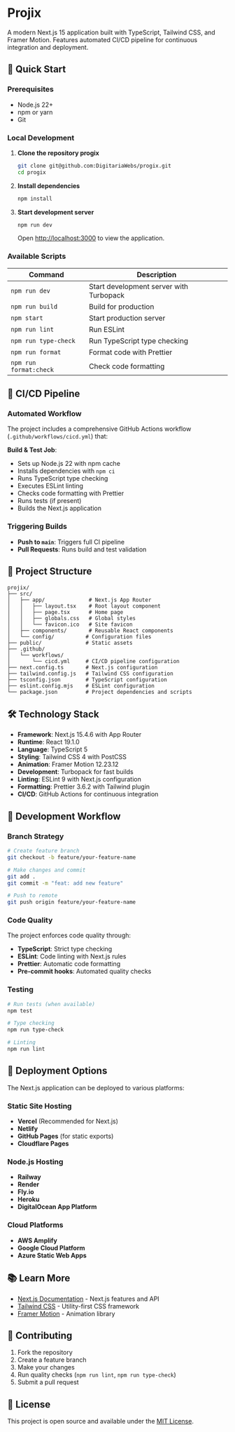 # Projix

A modern Next.js 15 application built with TypeScript, Tailwind CSS, and Framer Motion. Features automated CI/CD pipeline for continuous integration and deployment.

## 🚀 Quick Start

### Prerequisites

- Node.js 22+
- npm or yarn
- Git

### Local Development

1. **Clone the repository progix**

   ```bash
   git clone git@github.com:DigitariaWebs/progix.git
   cd progix

   ```

2. **Install dependencies**

   ```bash
   npm install
   ```

3. **Start development server**

   ```bash
   npm run dev
   ```

   Open [http://localhost:3000](http://localhost:3000) to view the application.

### Available Scripts

| Command                | Description                             |
| ---------------------- | --------------------------------------- |
| `npm run dev`          | Start development server with Turbopack |
| `npm run build`        | Build for production                    |
| `npm start`            | Start production server                 |
| `npm run lint`         | Run ESLint                              |
| `npm run type-check`   | Run TypeScript type checking            |
| `npm run format`       | Format code with Prettier               |
| `npm run format:check` | Check code formatting                   |

## 🔄 CI/CD Pipeline

### Automated Workflow

The project includes a comprehensive GitHub Actions workflow (`.github/workflows/cicd.yml`) that:

**Build & Test Job**:

- Sets up Node.js 22 with npm cache
- Installs dependencies with `npm ci`
- Runs TypeScript type checking
- Executes ESLint linting
- Checks code formatting with Prettier
- Runs tests (if present)
- Builds the Next.js application

### Triggering Builds

- **Push to `main`**: Triggers full CI pipeline
- **Pull Requests**: Runs build and test validation

## 📁 Project Structure

```
projix/
├── src/
│   ├── app/              # Next.js App Router
│   │   ├── layout.tsx    # Root layout component
│   │   ├── page.tsx      # Home page
│   │   ├── globals.css   # Global styles
│   │   └── favicon.ico   # Site favicon
│   ├── components/       # Reusable React components
│   └── config/          # Configuration files
├── public/              # Static assets
├── .github/
│   └── workflows/
│       └── cicd.yml     # CI/CD pipeline configuration
├── next.config.ts       # Next.js configuration
├── tailwind.config.js   # Tailwind CSS configuration
├── tsconfig.json        # TypeScript configuration
├── eslint.config.mjs    # ESLint configuration
└── package.json         # Project dependencies and scripts
```

## 🛠 Technology Stack

- **Framework**: Next.js 15.4.6 with App Router
- **Runtime**: React 19.1.0
- **Language**: TypeScript 5
- **Styling**: Tailwind CSS 4 with PostCSS
- **Animation**: Framer Motion 12.23.12
- **Development**: Turbopack for fast builds
- **Linting**: ESLint 9 with Next.js configuration
- **Formatting**: Prettier 3.6.2 with Tailwind plugin
- **CI/CD**: GitHub Actions for continuous integration

## 🔧 Development Workflow

### Branch Strategy

```bash
# Create feature branch
git checkout -b feature/your-feature-name

# Make changes and commit
git add .
git commit -m "feat: add new feature"

# Push to remote
git push origin feature/your-feature-name
```

### Code Quality

The project enforces code quality through:

- **TypeScript**: Strict type checking
- **ESLint**: Code linting with Next.js rules
- **Prettier**: Automatic code formatting
- **Pre-commit hooks**: Automated quality checks

### Testing

```bash
# Run tests (when available)
npm test

# Type checking
npm run type-check

# Linting
npm run lint
```

## 🚀 Deployment Options

The Next.js application can be deployed to various platforms:

### Static Site Hosting

- **Vercel** (Recommended for Next.js)
- **Netlify**
- **GitHub Pages** (for static exports)
- **Cloudflare Pages**

### Node.js Hosting

- **Railway**
- **Render**
- **Fly.io**
- **Heroku**
- **DigitalOcean App Platform**

### Cloud Platforms

- **AWS Amplify**
- **Google Cloud Platform**
- **Azure Static Web Apps**

## 📚 Learn More

- [Next.js Documentation](https://nextjs.org/docs) - Next.js features and API
- [Tailwind CSS](https://tailwindcss.com/docs) - Utility-first CSS framework
- [Framer Motion](https://www.framer.com/motion/) - Animation library

## 🤝 Contributing

1. Fork the repository
2. Create a feature branch
3. Make your changes
4. Run quality checks (`npm run lint`, `npm run type-check`)
5. Submit a pull request

## 📄 License

This project is open source and available under the [MIT License](LICENSE).
